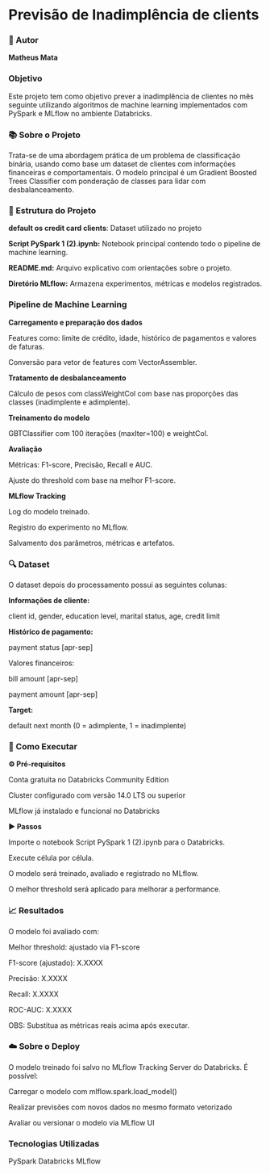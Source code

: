 # Previsão de Inadimplência de clients

### 📌 Autor

**Matheus Mata**

### Objetivo 

Este projeto tem como objetivo prever a inadimplência de clientes no mês seguinte utilizando algoritmos de machine learning implementados com PySpark e MLflow no ambiente Databricks.

### 📚 Sobre o Projeto

Trata-se de uma abordagem prática de um problema de classificação binária, usando como base um dataset de clientes com informações financeiras e comportamentais. O modelo principal é um Gradient Boosted Trees Classifier com ponderação de classes para lidar com desbalanceamento.

### 📁 Estrutura do Projeto

**default os credit card clients**: Dataset utilizado no projeto

**Script PySpark 1 (2).ipynb:** Notebook principal contendo todo o pipeline de machine learning.

**README.md:** Arquivo explicativo com orientações sobre o projeto.

**Diretório MLflow:** Armazena experimentos, métricas e modelos registrados.

### Pipeline de Machine Learning

**Carregamento e preparação dos dados**

Features como: limite de crédito, idade, histórico de pagamentos e valores de faturas.

Conversão para vetor de features com VectorAssembler.

**Tratamento de desbalanceamento**

Cálculo de pesos com classWeightCol com base nas proporções das classes (inadimplente e adimplente).

**Treinamento do modelo**

GBTClassifier com 100 iterações (maxIter=100) e weightCol.

**Avaliação**

Métricas: F1-score, Precisão, Recall e AUC.

Ajuste do threshold com base na melhor F1-score.

**MLflow Tracking**

Log do modelo treinado.

Registro do experimento no MLflow.

Salvamento dos parâmetros, métricas e artefatos.

### 🔍 Dataset

O dataset depois do processamento possui as seguintes colunas:

**Informações de cliente:**

client id, gender, education level, marital status, age, credit limit

**Histórico de pagamento:**

payment status [apr-sep]

Valores financeiros:

bill amount [apr-sep]

payment amount [apr-sep]

**Target:**

default next month (0 = adimplente, 1 = inadimplente)

### 💾 Como Executar

**⚙️ Pré-requisitos**

Conta gratuita no Databricks Community Edition

Cluster configurado com versão 14.0 LTS ou superior

MLflow já instalado e funcional no Databricks

**▶️ Passos**

Importe o notebook Script PySpark 1 (2).ipynb para o Databricks.

Execute célula por célula.

O modelo será treinado, avaliado e registrado no MLflow.

O melhor threshold será aplicado para melhorar a performance.

### 📈 Resultados

O modelo foi avaliado com:

Melhor threshold: ajustado via F1-score

F1-score (ajustado): X.XXXX

Precisão: X.XXXX

Recall: X.XXXX

ROC-AUC: X.XXXX

OBS: Substitua as métricas reais acima após executar.

### ☁️ Sobre o Deploy

O modelo treinado foi salvo no MLflow Tracking Server do Databricks. É possível:

Carregar o modelo com mlflow.spark.load_model()

Realizar previsões com novos dados no mesmo formato vetorizado

Avaliar ou versionar o modelo via MLflow UI

### Tecnologias Utilizadas

PySpark
Databricks
MLflow


